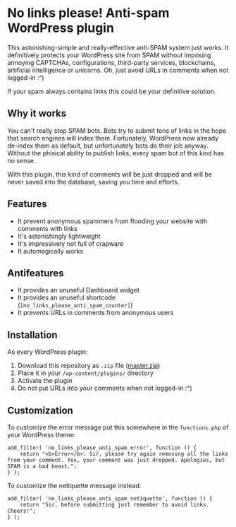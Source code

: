 # No links please! Anti-spam WordPress plugin

This astonishing-simple and really-effective anti-SPAM system just works. It definitively protects your WordPress site from SPAM without imposing annoying CAPTCHAs, configurations, third-party services, blockchains, artificial intelligence or unicorns. Oh, just avoid URLs in comments when not logged-in :^)

If your spam always contains links this could be your definitive solution.

## Why it works

You can't really stop SPAM bots. Bots try to submit tons of links in the hope that search engines will index them. Fortunately, WordPress now already de-index them as default, but unfortunately bots do their job anyway.
Without the phisical ability to publish links, every spam bot of this kind has no sense.

With this plugin, this kind of comments will be just dropped and will be never saved into the database, saving you time and efforts.

## Features

* It prevent anonymous spammers from flooding your website with comments with links
* It's astonishingly lightweight
* It's impressively not full of crapware
* It automagically works

## Antifeatures

* It provides an unuseful Dashboard widget
* It provides an unuseful shortcode (`[no_links_please_anti_spam_counter]`)
* It prevents URLs in comments from anonymous users

## Installation

As every WordPress plugin:

1. Download this repository as `.zip` file ([master.zip](https://github.com/valerio-bozzolan/wp-no-links-please-anti-spam/archive/master.zip))
2. Place it in your `/wp-content/plugins/` directory
3. Activate the plugin
4. Do not put URLs into your comments when not logged-in :^)

## Customization

To customize the error message put this somewhere in the `functions.php` of your WordPress theme:

	add_filter( 'no_links_please_anti_spam_error', function () {
		return "<b>Error</b>: Sir, please try again removing all the links from your comment. Yes, your comment was just dropped. Apologies, but SPAM is a bad beast.";
	} );

To customize the netiquette message instead:

	add_filter( 'no_links_please_anti_spam_netiquette', function () {
		return "Sir, before submitting just remember to avoid links. Cheers!";
	} );
